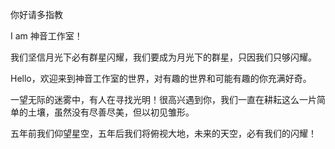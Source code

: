 你好请多指教

I am 神音工作室！


我们坚信月光下必有群星闪耀，我们要成为月光下的群星，只因我们只够闪耀。

Hello，欢迎来到神音工作室的世界，对有趣的世界和可能有趣的你充满好奇。

一望无际的迷雾中，有人在寻找光明！很高兴遇到你，我们一直在耕耘这么一片简单的土壤，虽然没有尽善尽美，但以初见雏形。

五年前我们仰望星空，五年后我们将俯视大地，未来的天空，必有我们的闪耀！
